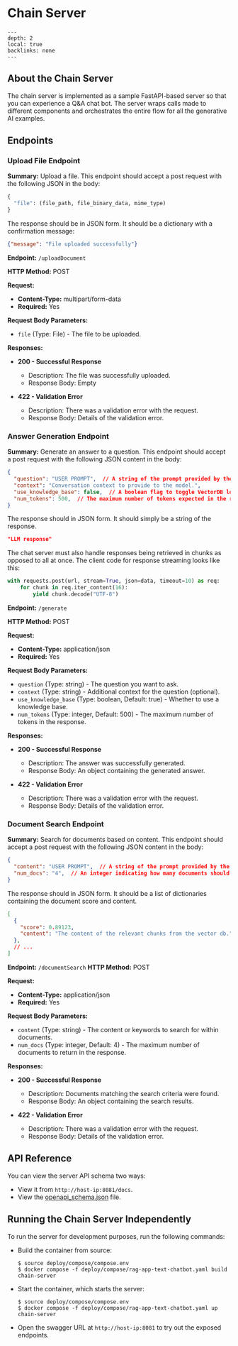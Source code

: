 <!--
  SPDX-FileCopyrightText: Copyright (c) 2023 NVIDIA CORPORATION & AFFILIATES. All rights reserved.
  SPDX-License-Identifier: Apache-2.0

  Licensed under the Apache License, Version 2.0 (the "License");
  you may not use this file except in compliance with the License.
  You may obtain a copy of the License at

  http://www.apache.org/licenses/LICENSE-2.0

  Unless required by applicable law or agreed to in writing, software
  distributed under the License is distributed on an "AS IS" BASIS,
  WITHOUT WARRANTIES OR CONDITIONS OF ANY KIND, either express or implied.
  See the License for the specific language governing permissions and
  limitations under the License.
-->

# Chain Server

```{contents}
---
depth: 2
local: true
backlinks: none
---
```

## About the Chain Server

The chain server is implemented as a sample FastAPI-based server so that you can experience a Q&A chat bot.
The server wraps calls made to different components and orchestrates the entire flow for all the generative AI examples.

## Endpoints

### Upload File Endpoint

**Summary:** Upload a file. This endpoint should accept a post request with the following JSON in the body:

```python
{
  "file": (file_path, file_binary_data, mime_type)
}
```

The response should be in JSON form. It should be a dictionary with a confirmation message:

```json
{"message": "File uploaded successfully"}
```

**Endpoint:** ``/uploadDocument``

**HTTP Method:** POST

**Request:**

- **Content-Type:** multipart/form-data
- **Required:** Yes

**Request Body Parameters:**
- ``file`` (Type: File) - The file to be uploaded.

**Responses:**
- **200 - Successful Response**

  - Description: The file was successfully uploaded.
  - Response Body: Empty

- **422 - Validation Error**

  - Description: There was a validation error with the request.
  - Response Body: Details of the validation error.



### Answer Generation Endpoint
**Summary:** Generate an answer to a question. This endpoint should accept a post request with the following JSON content in the body:

```json
{
  "question": "USER PROMPT",  // A string of the prompt provided by the user
  "context": "Conversation context to provide to the model.",
  "use_knowledge_base": false,  // A boolean flag to toggle VectorDB lookups
  "num_tokens": 500,  // The maximum number of tokens expected in the response.
}
```

The response should in JSON form. It should simply be a string of the response.

```json
"LLM response"
```

The chat server must also handle responses being retrieved in chunks as opposed to all at once. The client code for response streaming looks like this:

```python
with requests.post(url, stream=True, json=data, timeout=10) as req:
    for chunk in req.iter_content(16):
        yield chunk.decode("UTF-8")
```

**Endpoint:** ``/generate``

**HTTP Method:** POST

**Request:**

- **Content-Type:** application/json
- **Required:** Yes

**Request Body Parameters:**

-  ``question`` (Type: string) - The question you want to ask.
- ``context`` (Type: string) - Additional context for the question (optional).
- ``use_knowledge_base`` (Type: boolean, Default: true) - Whether to use a knowledge base.
- ``num_tokens`` (Type: integer, Default: 500) - The maximum number of tokens in the response.

**Responses:**

- **200 - Successful Response**

  - Description: The answer was successfully generated.
  - Response Body: An object containing the generated answer.

- **422 - Validation Error**

  - Description: There was a validation error with the request.
  - Response Body: Details of the validation error.

### Document Search Endpoint
**Summary:** Search for documents based on content. This endpoint should accept a post request with the following JSON content in the body:

```json
{
  "content": "USER PROMPT",  // A string of the prompt provided by the user
  "num_docs": "4",  // An integer indicating how many documents should be returned
}
```

The response should in JSON form. It should be a list of dictionaries containing the document score and content.

```json
[
  {
    "score": 0.89123,
    "content": "The content of the relevant chunks from the vector db.",
  },
  // ...
]
```


**Endpoint:** ``/documentSearch``
**HTTP Method:** POST

**Request:**

- **Content-Type:** application/json
- **Required:** Yes

**Request Body Parameters:**

- ``content`` (Type: string) - The content or keywords to search for within documents.
- ``num_docs`` (Type: integer, Default: 4) - The maximum number of documents to return in the response.

**Responses:**

- **200 - Successful Response**

  - Description: Documents matching the search criteria were found.
  - Response Body: An object containing the search results.

- **422 - Validation Error**

  - Description: There was a validation error with the request.
  - Response Body: Details of the validation error.

## API Reference

You can view the server API schema two ways:

- View it from ``http://host-ip:8081/docs``.
- View the [openapi_schema.json](./api_reference/openapi_schema.json) file.

## Running the Chain Server Independently

To run the server for development purposes, run the following commands:

- Build the container from source:

  ```console
  $ source deploy/compose/compose.env
  $ docker compose -f deploy/compose/rag-app-text-chatbot.yaml build chain-server
  ```

- Start the container, which starts the server:

  ```console
  $ source deploy/compose/compose.env
  $ docker compose -f deploy/compose/rag-app-text-chatbot.yaml up chain-server
  ```

- Open the swagger URL at ``http://host-ip:8081`` to try out the exposed endpoints.
